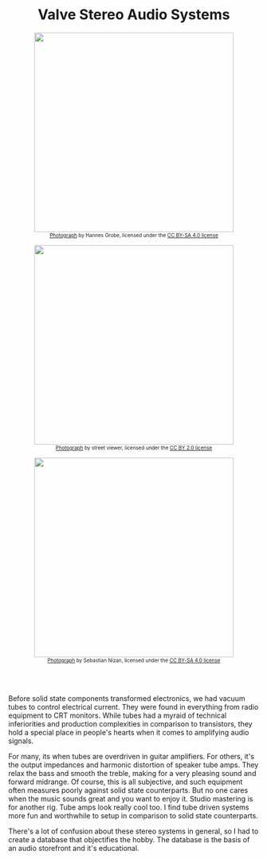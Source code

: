 <div align="center">

# Valve Stereo Audio Systems

<img width="400px" src="https://upload.wikimedia.org/wikipedia/commons/thumb/9/94/Tube_amplifier_%28time_exposure%29.jpg/800px-Tube_amplifier_%28time_exposure%29.jpg"/><br>
<small style="font-size: 10px;">[Photograph](https://commons.wikimedia.org/wiki/File:Tube_amplifier_(time_exposure).jpg) by Hannes Grobe, licensed under the [CC BY-SA 4.0 license](https://creativecommons.org/licenses/by-sa/4.0/deed.en)</small>

<img width="400px" src="https://upload.wikimedia.org/wikipedia/commons/c/cb/Tube_amplifier_%40_Vacuum_Tube_Kingdom%2C_Tokyo_Radio_Department_Store_B1F_%282010-03-06_16.34.02%29.jpg"/><br>
<small style="font-size: 10px;">[Photograph](https://commons.wikimedia.org/wiki/File:Tube_amplifier_@_Vacuum_Tube_Kingdom,_Tokyo_Radio_Department_Store_B1F_(2010-03-06_16.34.02).jpg) by street viewer, licensed under the [CC BY 2.0 license](https://creativecommons.org/licenses/by/2.0/)</small>

<img width="400px" src="https://upload.wikimedia.org/wikipedia/commons/thumb/c/cd/Glowing_vacuum_tubes_of_tube_audio_amplifier_Mcintosh_MC275_%28cropped%29.jpg/755px-Glowing_vacuum_tubes_of_tube_audio_amplifier_Mcintosh_MC275_%28cropped%29.jpg"/><br>
<small style="font-size: 10px;">[Photograph](https://commons.wikimedia.org/wiki/File:Glowing_vacuum_tubes_of_Mcintosh_MC240_audio_amplifier.jpg) by Sebastian Nizan, licensed under the [CC BY-SA 4.0 license](https://creativecommons.org/licenses/by-sa/4.0/deed.en)</small>

</div>

<br><br>

Before solid state components transformed electronics, we had vacuum tubes to control electrical current. 
They were found in everything from radio equipment to CRT monitors. 
While tubes had a myraid of technical inferiorities and production complexities in comparison to transistors,
they hold a special place in people's hearts when it comes to amplifying audio signals. <br>

For many, its when tubes are overdriven in guitar amplifiers. 
For others, it's the output impedances and harmonic distortion of speaker tube amps. 
They relax the bass and smooth the treble, making for a very pleasing sound and forward midrange.
Of course, this is all subjective, and such equipment often measures poorly against solid state counterparts.
But no one cares when the music sounds great and you want to enjoy it. Studio mastering is for another rig.
Tube amps look really cool too. I find tube driven systems more fun and worthwhile to setup in comparison to solid state counterparts. <br>

There's a lot of confusion about these stereo systems in general, so I had to create a database that
objectifies the hobby. The database is the basis of an audio storefront and it's educational. 
